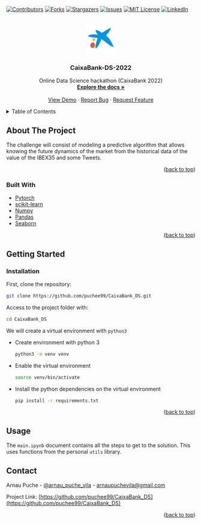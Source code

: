 <div id="top"></div>

<!-- PROJECT SHIELDS -->
<!--
*** https://www.markdownguide.org/basic-syntax/#reference-style-links
-->
[![Contributors][contributors-shield]][contributors-url]
[![Forks][forks-shield]][forks-url]
[![Stargazers][stars-shield]][stars-url]
[![Issues][issues-shield]][issues-url]
[![MIT License][license-shield]][license-url]
[![LinkedIn][linkedin-shield]][linkedin-url]



<!-- PROJECT LOGO -->
<br />
<div align="center">
  <a href="https://github.com/puchee99/CaixaBank_DS">
    <img src="images/caixabank.jpeg" alt="Logo" width="80" height="80">
  </a>

  <h3 align="center">CaixaBank-DS-2022</h3>

  <p align="center">
    Online Data Science hackathon  (CaixaBank 2022)
    <br />
    <a href="https://github.com/puchee99/CaixaBank_DS"><strong>Explore the docs »</strong></a>
    <br />
    <br />
    <a href="https://github.com/puchee99/CaixaBank_DS">View Demo</a>
    ·
    <a href="https://github.com/puchee99/CaixaBank_DS/issues">Report Bug</a>
    ·
    <a href="https://github.com/puchee99/CaixaBank_DS/issues">Request Feature</a>
  </p>
</div>



<!-- TABLE OF CONTENTS -->
<details>
  <summary>Table of Contents</summary>
  <ol>
    <li>
      <a href="#about-the-project">About The Project</a>
      <ul>
      <li><a href="#built-with">Built With</a></li>
      <li><a href="#model">Model</a></li>
      </ul>
    </li>
    <li>
      <a href="#getting-started">Getting Started</a>
      <ul>
        <li><a href="#installation">Installation</a></li>
      </ul>
    </li>
    <li><a href="#usage">Usage</a></li>
    <li><a href="#contact">Contact</a></li>
  </ol>
</details>


<!-- ABOUT THE PROJECT -->
## About The Project

The challenge will consist of modeling a predictive algorithm that allows knowing the future dynamics of the market from the historical data of the value of the IBEX35 and some Tweets.



<p align="right">(<a href="#top">back to top</a>)</p>

### Built With

* [Pytorch](https://pytorch.org/)
* [scikit-learn](https://scikit-learn.org/)
* [Numpy](https://numpy.org/)
* [Pandas](https://pandas.pydata.org/)
* [Seaborn](https://seaborn.pydata.org/)

<p align="right">(<a href="#top">back to top</a>)</p>


<!-- GETTING STARTED -->
## Getting Started

### Installation


First, clone the repository:
   ```sh
   git clone https://github.com/puchee99/CaixaBank_DS.git
   ```
Access to the project folder with:
  ```sh
  cd CaixaBank_DS
  ```

We will create a virtual environment with `python3`
* Create environment with python 3 
    ```sh
    python3 -m venv venv
    ```
    
* Enable the virtual environment
    ```sh
    source venv/bin/activate
    ```

* Install the python dependencies on the virtual environment
    ```sh
    pip install -r requirements.txt
    ```

<p align="right">(<a href="#top">back to top</a>)</p>

## Usage

The `main.ipynb` document contains all the steps to get to the solution.
This uses functions from the personal `utils` library.

<!-- CONTACT -->
## Contact

Arnau Puche  - [@arnau_puche_vila](https://www.linkedin.com/in/arnau-puche-vila-ds/) - arnaupuchevila@gmail.com

Project Link: [https://github.com/puchee99/CaixaBank_DS](https://github.com/puchee99/CaixaBank_DS)


<p align="right">(<a href="#top">back to top</a>)</p>



<!-- MARKDOWN LINKS & IMAGES -->
<!-- https://www.markdownguide.org/basic-syntax/#reference-style-links -->
[contributors-shield]: https://img.shields.io/github/contributors/puchee99/CaixaBank_DS.svg?style=for-the-badge
[contributors-url]: https://github.com/puchee99/CaixaBank_DS/graphs/contributors
[forks-shield]: https://img.shields.io/github/forks/puchee99/CaixaBank_DS.svg?style=for-the-badge
[forks-url]: https://github.com/puchee99/CaixaBank_DS/network/members
[stars-shield]: https://img.shields.io/github/stars/puchee99/CaixaBank_DS.svg?style=for-the-badge
[stars-url]: https://github.com/puchee99/CaixaBank_DS/stargazers
[issues-shield]: https://img.shields.io/github/issues/puchee99/CaixaBank_DS.svg?style=for-the-badge
[issues-url]: https://github.com/puchee99/CaixaBank_DS/issues
[license-shield]: https://img.shields.io/github/license/puchee99/CaixaBank_DS.svg?style=for-the-badge
[license-url]: https://github.com/puchee99/CaixaBank_DS/blob/main/LICENSE.txt
[linkedin-shield]: https://img.shields.io/badge/-LinkedIn-black.svg?style=for-the-badge&logo=linkedin&colorB=555
[linkedin-url]: https://www.linkedin.com/in/arnau-puche-vila-ds/
